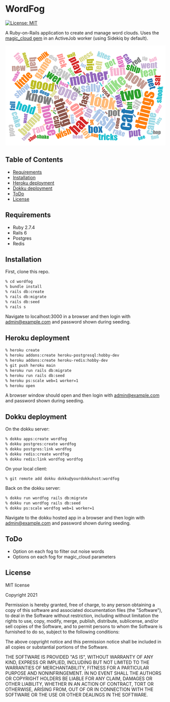 # WordFog

[![License: MIT](https://img.shields.io/badge/License-MIT-yellow.svg)](https://opensource.org/licenses/MIT)

A Ruby-on-Rails application to create and manage word clouds.  Uses the [magic_cloud gem](https://github.com/zverok/magic_cloud) in an ActiveJob worker (using Sidekiq by default).

![Alt text](public/magic_cloud_sample.png "Cat in the hat")

## Table of Contents

* [Requirements](/#requirements)
* [Installation](/#installation)
* [Heroku deployment](#herokudeployment)
* [Dokku deployment](#dokkudeployment)
* [ToDo](#todo)
* [License](#license)

## Requirements

* Ruby 2.7.4
* Rails 6
* Postgres
* Redis

## Installation

First, clone this repo.

```shell
% cd wordfog
% bundle install
% rails db:create
% rails db:migrate
% rails db:seed
% rails s
```

Navigate to localhost:3000 in a browser and then login with admin@example.com and password shown during seeding.

## Heroku deployment

```shell
% heroku create
% heroku addons:create heroku-postgresql:hobby-dev
% heroku addons:create heroku-redis:hobby-dev
% git push heroku main
% heroku run rails db:migrate
% heroku run rails db:seed
% heroku ps:scale web=1 worker=1
% heroku open
```

A browser window should open and then login with admin@example.com and password shown during seeding.

## Dokku deployment

On the dokku server:

```shell
% dokku apps:create wordfog
% dokku postgres:create wordfog
% dokku postgres:link wordfog
% dokku redis:create wordfog
% dokku redis:link wordfog wordfog
```

On your local client:

```shell
% git remote add dokku dokku@yourdokkuhost:wordfog
```

Back on the dokku server:

```shell
% dokku run wordfog rails db:migrate
% dokku run wordfog rails db:seed
% dokku ps:scale wordfog web=1 worker=1
```

Navigate to the dokku hosted app in a browser and then login with admin@example.com and password shown during seeding.

## ToDo

* Option on each fog to filter out noise words
* Options on each fog for magic_cloud parameters

## License

MIT license

Copyright 2021

Permission is hereby granted, free of charge, to any person obtaining a copy of this software and associated documentation files (the "Software"), to deal in the Software without restriction, including without limitation the rights to use, copy, modify, merge, publish, distribute, sublicense, and/or sell copies of the Software, and to permit persons to whom the Software is furnished to do so, subject to the following conditions:

The above copyright notice and this permission notice shall be included in all copies or substantial portions of the Software.

THE SOFTWARE IS PROVIDED "AS IS", WITHOUT WARRANTY OF ANY KIND, EXPRESS OR IMPLIED, INCLUDING BUT NOT LIMITED TO THE WARRANTIES OF MERCHANTABILITY, FITNESS FOR A PARTICULAR PURPOSE AND NONINFRINGEMENT. IN NO EVENT SHALL THE AUTHORS OR COPYRIGHT HOLDERS BE LIABLE FOR ANY CLAIM, DAMAGES OR OTHER LIABILITY, WHETHER IN AN ACTION OF CONTRACT, TORT OR OTHERWISE, ARISING FROM, OUT OF OR IN CONNECTION WITH THE SOFTWARE OR THE USE OR OTHER DEALINGS IN THE SOFTWARE.
